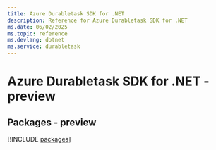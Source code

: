 ```yaml
---
title: Azure Durabletask SDK for .NET
description: Reference for Azure Durabletask SDK for .NET
ms.date: 06/02/2025
ms.topic: reference
ms.devlang: dotnet
ms.service: durabletask
---
```

# Azure Durabletask SDK for .NET - preview
## Packages - preview
[!INCLUDE [packages](durabletask-index.md)]